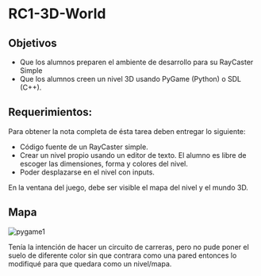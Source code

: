 # RC1-3D-World

## Objetivos
 * Que los alumnos preparen el ambiente de desarrollo para su RayCaster Simple
 * Que los alumnos creen un nivel 3D usando PyGame (Python) o SDL (C++).


## Requerimientos:
Para obtener la nota completa de ésta tarea deben entregar lo siguiente:

 * Código fuente de un RayCaster simple.
 * Crear un nivel propio usando un editor de texto. El alumno es libre de escoger las dimensiones, forma y colores del nivel.
 * Poder desplazarse en el nivel con inputs.


En la ventana del juego, debe ser visible el mapa del nivel y el mundo 3D.

## Mapa
![pygame1](https://user-images.githubusercontent.com/43117675/96385507-9da82e00-1151-11eb-8e97-06f430ed7608.png)

Tenía la intención de hacer un circuito de carreras, pero no pude poner el suelo de diferente color sin que contrara como una pared entonces lo modifiqué para que quedara como un nivel/mapa.
